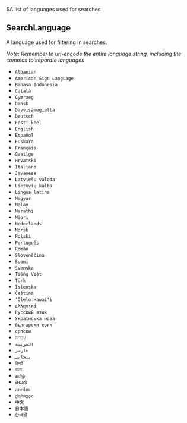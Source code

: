 $A list of languages used for searches
## SearchLanguage
A language used for filtering in searches.

*Note: Remember to uri-encode the entire language string, including the commas to separate languages*

- `Albanian`
- `American Sign Language`
- `Bahasa Indonesia`
- `Català`
- `Cymraeg`
- `Dansk`
- `Davvisámegiella`
- `Deutsch`
- `Eesti keel`
- `English`
- `Español`
- `Euskara`
- `Français`
- `Gaeilge`
- `Hrvatski`
- `Italiano`
- `Javanese`
- `Latviešu valoda`
- `Lietuvių kalba`
- `Lingua latīna`
- `Magyar`
- `Malay`
- `Marathi`
- `Māori`
- `Nederlands`
- `Norsk`
- `Polski`
- `Português`
- `Român`
- `Slovenščina`
- `Suomi`
- `Svenska`
- `Tiếng Việt`
- `Türk`
- `Íslenska`
- `Čeština`
- `ʻŌlelo Hawaiʻi`
- `ελληνικά`
- `Русский язык`
- `Українська мова`
- `български език`
- `српски`
- `עברית`
- `العربية`
- `فارسی`
- `پنجابی`
- `हिन्दी`
- `বাংলা`
- `தமிழ்`
- `తెలుగు`
- `ภาษาไทย`
- `ქართული`
- `中文`
- `日本語`
- `한국말`
